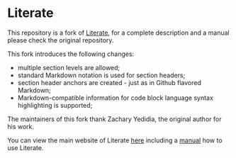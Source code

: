 # Literate

This repository is a fork of [Literate](https://github.com/zyedidia/Literate), for a complete description and a manual please check the original repository.

This fork introduces the following changes:

* multiple section levels are allowed;
* standard Markdown notation is used for section headers;
* section header anchors are created - just as in Github flavored Markdown;
* Markdown-compatible information for code block language syntax highlighting is supported;

The maintainers of this fork thank Zachary Yedidia, the original author for his work.

You can view the main website of Literate [here](http://literate.zbyedidia.webfactional.com) including a [manual](http://literate.zbyedidia.webfactional.com/manual.php)  how to use Literate.
